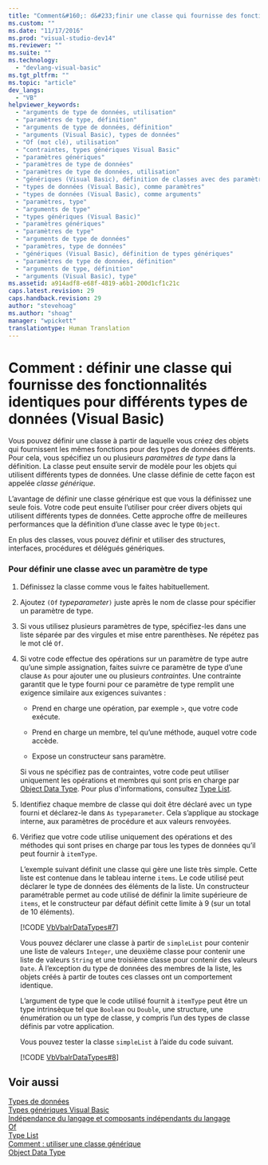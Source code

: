 ```yaml
---
title: "Comment&#160;: d&#233;finir une classe qui fournisse des fonctionnalit&#233;s identiques pour diff&#233;rents types de donn&#233;es (Visual Basic) | Microsoft Docs"
ms.custom: ""
ms.date: "11/17/2016"
ms.prod: "visual-studio-dev14"
ms.reviewer: ""
ms.suite: ""
ms.technology: 
  - "devlang-visual-basic"
ms.tgt_pltfrm: ""
ms.topic: "article"
dev_langs: 
  - "VB"
helpviewer_keywords: 
  - "arguments de type de données, utilisation"
  - "paramètres de type, définition"
  - "arguments de type de données, définition"
  - "arguments (Visual Basic), types de données"
  - "Of (mot clé), utilisation"
  - "contraintes, types génériques Visual Basic"
  - "paramètres génériques"
  - "paramètres de type de données"
  - "paramètres de type de données, utilisation"
  - "génériques (Visual Basic), définition de classes avec des paramètres de type"
  - "types de données (Visual Basic), comme paramètres"
  - "types de données (Visual Basic), comme arguments"
  - "paramètres, type"
  - "arguments de type"
  - "types génériques (Visual Basic)"
  - "paramètres génériques"
  - "paramètres de type"
  - "arguments de type de données"
  - "paramètres, type de données"
  - "génériques (Visual Basic), définition de types génériques"
  - "paramètres de type de données, définition"
  - "arguments de type, définition"
  - "arguments (Visual Basic), type"
ms.assetid: a914adf8-e68f-4819-a6b1-200d1cf1c21c
caps.latest.revision: 29
caps.handback.revision: 29
author: "stevehoag"
ms.author: "shoag"
manager: "wpickett"
translationtype: Human Translation
---
```

# Comment&#160;: d&#233;finir une classe qui fournisse des fonctionnalit&#233;s identiques pour diff&#233;rents types de donn&#233;es (Visual Basic)
Vous pouvez définir une classe à partir de laquelle vous créez des objets qui fournissent les mêmes fonctions pour des types de données différents. Pour cela, vous spécifiez un ou plusieurs *paramètres de type* dans la définition. La classe peut ensuite servir de modèle pour les objets qui utilisent différents types de données. Une classe définie de cette façon est appelée *classe générique*.  
  
 L’avantage de définir une classe générique est que vous la définissez une seule fois. Votre code peut ensuite l’utiliser pour créer divers objets qui utilisent différents types de données. Cette approche offre de meilleures performances que la définition d’une classe avec le type `Object`.  
  
 En plus des classes, vous pouvez définir et utiliser des structures, interfaces, procédures et délégués génériques.  
  
### Pour définir une classe avec un paramètre de type  
  
1.  Définissez la classe comme vous le faites habituellement.  
  
2.  Ajoutez `(Of` *typeparameter*`)` juste après le nom de classe pour spécifier un paramètre de type.  
  
3.  Si vous utilisez plusieurs paramètres de type, spécifiez\-les dans une liste séparée par des virgules et mise entre parenthèses. Ne répétez pas le mot clé `Of`.  
  
4.  Si votre code effectue des opérations sur un paramètre de type autre qu’une simple assignation, faites suivre ce paramètre de type d’une clause `As` pour ajouter une ou plusieurs *contraintes*. Une contrainte garantit que le type fourni pour ce paramètre de type remplit une exigence similaire aux exigences suivantes :  
  
    -   Prend en charge une opération, par exemple `>`, que votre code exécute.  
  
    -   Prend en charge un membre, tel qu’une méthode, auquel votre code accède.  
  
    -   Expose un constructeur sans paramètre.  
  
     Si vous ne spécifiez pas de contraintes, votre code peut utiliser uniquement les opérations et membres qui sont pris en charge par [Object Data Type](../../../../visual-basic/language-reference/data-types/object-data-type.md). Pour plus d'informations, consultez [Type List](../../../../visual-basic/language-reference/statements/type-list.md).  
  
5.  Identifiez chaque membre de classe qui doit être déclaré avec un type fourni et déclarez\-le dans `As` `typeparameter`. Cela s’applique au stockage interne, aux paramètres de procédure et aux valeurs renvoyées.  
  
6.  Vérifiez que votre code utilise uniquement des opérations et des méthodes qui sont prises en charge par tous les types de données qu’il peut fournir à `itemType`.  
  
     L’exemple suivant définit une classe qui gère une liste très simple. Cette liste est contenue dans le tableau interne `items`. Le code utilisé peut déclarer le type de données des éléments de la liste. Un constructeur paramétrable permet au code utilisé de définir la limite supérieure de `items`, et le constructeur par défaut définit cette limite à 9 \(sur un total de 10 éléments\).  
  
     [!CODE [VbVbalrDataTypes#7](../CodeSnippet/VS_Snippets_VBCSharp/VbVbalrDataTypes#7)]  
  
     Vous pouvez déclarer une classe à partir de `simpleList` pour contenir une liste de valeurs `Integer`, une deuxième classe pour contenir une liste de valeurs `String` et une troisième classe pour contenir des valeurs `Date`. À l’exception du type de données des membres de la liste, les objets créés à partir de toutes ces classes ont un comportement identique.  
  
     L’argument de type que le code utilisé fournit à `itemType` peut être un type intrinsèque tel que `Boolean` ou `Double`, une structure, une énumération ou un type de classe, y compris l’un des types de classe définis par votre application.  
  
     Vous pouvez tester la classe `simpleList` à l’aide du code suivant.  
  
     [!CODE [VbVbalrDataTypes#8](../CodeSnippet/VS_Snippets_VBCSharp/VbVbalrDataTypes#8)]  
  
## Voir aussi  
 [Types de données](../../../../visual-basic/programming-guide/language-features/data-types/index.md)   
 [Types génériques Visual Basic](../../../../visual-basic/programming-guide/language-features/data-types/generic-types.md)   
 [Indépendance du langage et composants indépendants du langage](../Topic/Language%20Independence%20and%20Language-Independent%20Components.md)   
 [Of](../../../../visual-basic/language-reference/statements/of-clause.md)   
 [Type List](../../../../visual-basic/language-reference/statements/type-list.md)   
 [Comment : utiliser une classe générique](../../../../visual-basic/programming-guide/language-features/data-types/how-to-use-a-generic-class.md)   
 [Object Data Type](../../../../visual-basic/language-reference/data-types/object-data-type.md)